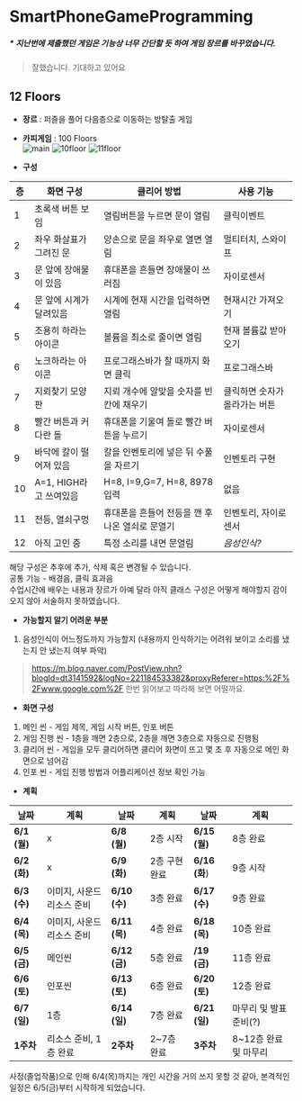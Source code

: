 # SmartPhoneGameProgramming

##### * 지난번에 제출했던 게임은 기능상 너무 간단할 듯 하여 게임 장르를 바꾸었습니다.

> 잘했습니다. 기대하고 있어요

## 12 Floors
+ **장르** : 퍼즐을 풀어 다음층으로 이동하는 방탈출 게임
+ **카피게임** : 100 Floors  
![main](https://user-images.githubusercontent.com/45868707/80464071-35cc1400-8974-11ea-93db-6b7a1d64f2da.png)
![10floor](https://user-images.githubusercontent.com/45868707/80463969-09b09300-8974-11ea-863b-096f05dac3cd.png)
![11floor](https://user-images.githubusercontent.com/45868707/80464089-395f9b00-8974-11ea-8476-b68de2d0a884.png)    

+ **구성** 

| 층 | 화면 구성 | 클리어 방법 | 사용 기능 |  
| ---- | ---- | ---- | ---- |  
| 1 | 초록색 버튼 보임 | 열림버튼을 누르면 문이 열림 | 클릭이벤트 |  
| 2 | 좌우 화살표가 그려진 문 | 양손으로 문을 좌우로 열면 열림 | 멀티터치, 스와이프 |  
| 3 | 문 앞에 장애물이 있음 | 휴대폰을 흔들면 장애물이 쓰러짐 | 자이로센서 |  
| 4 | 문 앞에 시계가 달려있음 | 시계에 현재 시간을 입력하면 열림 | 현재시간 가져오기 |  
| 5 | 조용히 하라는 아이콘 | 볼륨을 최소로 줄이면 열림 | 현재 볼륨값 받아오기 |  
| 6 | 노크하라는 아이콘 | 프로그래스바가 찰 때까지 화면 클릭 | 프로그래스바 |  
| 7 | 지뢰찾기 모양 판 | 지뢰 개수에 알맞을 숫자를 빈칸에 채우기 | 클릭하면 숫자가 올라가는 버튼 |  
| 8 | 빨간 버튼과 커다란 돌 | 휴대폰을 기울여 돌로 빨간 버튼을 누르기 | 자이로센서 |  
| 9 | 바닥에 칼이 떨어져 있음 | 칼을 인벤토리에 넣은 뒤 수풀을 자르기 | 인벤토리 구현 |  
| 10 | A=1, HIGH라고 쓰여있음 | H=8, I=9,G=7, H=8, 8978입력 | 없음 |  
| 11 | 전등, 열쇠구멍 | 휴대폰을 흔들어 전등을 깬 후 나온 열쇠로 문열기 | 인벤토리, 자이로센서 |  
| 12 | 아직 고민 중 | 특정 소리를 내면 문열림 | *음성인식?* |  

해당 구성은 추후에 추가, 삭제 혹은 변경될 수 있습니다.  
공통 기능 - 배경음, 클릭 효과음  
수업시간에 배우는 내용과 장르가 아예 달라 아직 클래스 구성은 어떻게 해야할지 감이 오지 않아 서술하지 못하였습니다.  

+ **가능할지 알기 어려운 부분**
1. 음성인식이 어느정도까지 가능할지 (내용까지 인식하기는 어려워 보이고 소리를 냈는지 안 냈는지 여부 파악)

> https://m.blog.naver.com/PostView.nhn?blogId=dt3141592&logNo=221184533382&proxyReferer=https:%2F%2Fwww.google.com%2F 한번 읽어보고 따라해 보면 어떨까요.

+ **화면 구성**
1. 메인 씬 - 게임 제목, 게임 시작 버튼, 인포 버튼
2. 게임 진행 씬 - 1층을 깨면 2층으로, 2층을 깨면 3층으로 자동으로 진행됨
3. 클리어 씬 - 게임을 모두 클리어하면 클리어 화면이 뜨고 몇 초 후 자동으로 메인 화면으로 넘어감 
4. 인포 씬 - 게임 진행 방법과 어플리케이션 정보 확인 가능
  
+ **계획**  

| 날짜 | 계획 | 날짜 | 계획 | 날짜 | 계획 |  
| ---- | ---- | ---- | ---- | ---- | ---- |  
| **6/1 (월)** | x | **6/8 (월)** | 2층 시작 | **6/15 (월)** | 8층 완료 |  
| **6/2 (화)** | x | **6/9 (화)** | 2층 구현 완료 | **6/16 (화**) | 9층 시작 |  
| **6/3 (수)** | 이미지, 사운드 리소스 준비 | **6/10 (수)** | 3층 완료 | **6/17 (수)** | 9층 완료 |  
| **6/4 (목)** | 이미지, 사운드 리소스 준비 | **6/11 (목)** | 4층 완료 | **6/18 (목)** | 10층 완료 |  
| **6/5 (금)** | 메인씬 | **6/12 (금)** | 5층 완료 | **/19 (금)** | 11층 완료 |  
| **6/6 (토)** | 인포씬 | **6/13 (토)** | 6층 완료 | **6/20 (토)** | 12층 완료 |  
| **6/7 (일)** | 1층 | **6/14 (일)** | 7층 완료 | **6/21 (일)** | 마무리 및 발표준비(?) |
| **1주차** | 리소스 준비, 1층 완료 | **2주차** | 2~7층 완료 | **3주차** | 8~12층 완료 및 마무리 |

사정(졸업작품)으로 인해 6/4(목)까지는 개인 시간을 거의 쓰지 못할 것 같아,
본격적인 일정은 6/5(금)부터 시작하게 되었습니다.
